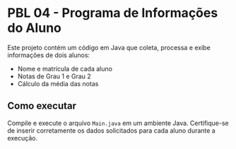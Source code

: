 # PBL 04 - Programa de Informações do Aluno  
Este projeto contém um código em Java que coleta, processa e exibe informações de dois alunos:  
- Nome e matrícula de cada aluno  
- Notas de Grau 1 e Grau 2  
- Cálculo da média das notas  

## Como executar  
Compile e execute o arquivo `Main.java` em um ambiente Java. Certifique-se de inserir corretamente os dados solicitados para cada aluno durante a execução.  
